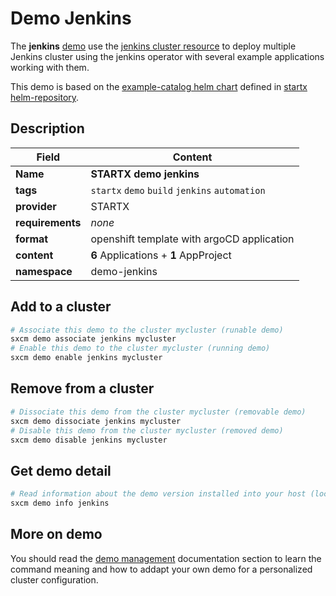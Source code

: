 # Demo Jenkins

The **jenkins** [demo](../../5-demos) use the [jenkins cluster resource](../../resources/jenkins) to deploy multiple Jenkins cluster using the jenkins operator with several example applications working with them.

This demo is based on the [example-catalog helm chart](https://helm-repository.readthedocs.io/en/latest/charts/example-catalog) defined in [startx helm-repository](https://helm-repository.readthedocs.io).

## Description

| Field            | Content                                         |
| ---------------- | ----------------------------------------------- |
| **Name**         | **STARTX demo jenkins**                         |
| **tags**         | `startx` `demo` `build` `jenkins`  `automation` |
| **provider**     | STARTX                                          |
| **requirements** | _none_                                          |
| **format**       | openshift template with argoCD application      |
| **content**      | **6** Applications + **1** AppProject           |
| **namespace**    | demo-jenkins                                    |

## Add to a cluster

```bash
# Associate this demo to the cluster mycluster (runable demo)
sxcm demo associate jenkins mycluster
# Enable this demo to the cluster mycluster (running demo)
sxcm demo enable jenkins mycluster
```

## Remove from a cluster

```bash
# Dissociate this demo from the cluster mycluster (removable demo)
sxcm demo dissociate jenkins mycluster
# Disable this demo from the cluster mycluster (removed demo)
sxcm demo disable jenkins mycluster
```

## Get demo detail

```bash
# Read information about the demo version installed into your host (local)
sxcm demo info jenkins
```

## More on demo

You should read the [demo management](../../5-demos) documentation section to learn the command
meaning and how to addapt your own demo for a personalized cluster configuration.
